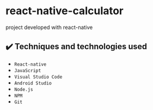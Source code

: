# react-native-calculator
project developed with react-native

## :heavy_check_mark: Techniques and technologies used

- ``React-native``
- ``JavaScript``
- ``Visual Studio Code``
- ``Android Studio``
- ``Node.js``
- ``NPM``
- ``Git``
